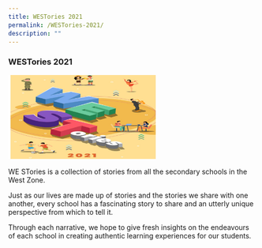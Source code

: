```yaml
---
title: WESTories 2021
permalink: /WESTories-2021/
description: ""
---
```

### WESTories 2021

<img src="/images/westories.png" 
     style="width:60%">

WE STories is a collection of stories from all the secondary schools in the West Zone. 

Just as our lives are made up of stories and the stories we share with one another, every school has a fascinating story to share and an utterly unique perspective from which to tell it. 

Through each narrative, we hope to give fresh insights on the endeavours of each school in creating authentic learning experiences for our students.
